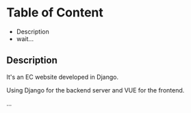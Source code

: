 # Table of Content
- Description
- wait...


## Description

It's an EC website developed in Django.

Using Django for the backend server and VUE for the frontend.

...
